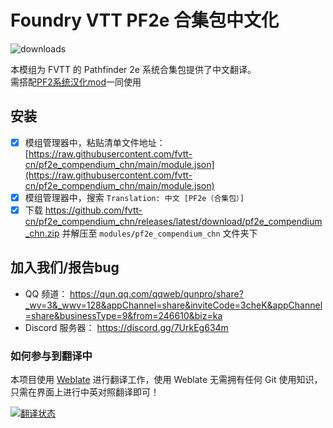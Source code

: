 # Foundry VTT PF2e 合集包中文化
![downloads](https://img.shields.io/github/downloads/fvtt-cn/pf2e_compendium_chn/total)

本模组为 FVTT 的 Pathfinder 2e 系统合集包提供了中文翻译。  
需搭配[PF2系统汉化mod](https://github.com/fvtt-cn/pf2_cn)一同使用

## 安装
- [x] 模组管理器中，粘贴清单文件地址： [https://raw.githubusercontent.com/fvtt-cn/pf2e_compendium_chn/main/module.json](https://raw.githubusercontent.com/fvtt-cn/pf2e_compendium_chn/main/module.json)
- [x] 模组管理器中，搜索 `Translation: 中文 [PF2e（合集包）]`
- [x] 下载 https://github.com/fvtt-cn/pf2e_compendium_chn/releases/latest/download/pf2e_compendium_chn.zip 并解压至 `modules/pf2e_compendium_chn` 文件夹下

## 加入我们/报告bug
- QQ 频道： https://qun.qq.com/qqweb/qunpro/share?_wv=3&_wwv=128&appChannel=share&inviteCode=3cheK&appChannel=share&businessType=9&from=246610&biz=ka
- Discord 服务器： https://discord.gg/7UrkEg634m

### 如何参与到翻译中
本项目使用 [Weblate](https://hosted.weblate.org/) 进行翻译工作，使用 Weblate 无需拥有任何 Git 使用知识，只需在界面上进行中英对照翻译即可！

<a href="https://weblate.dickytwister.org/engage/pf2_cn/">
<img src="https://weblate.dickytwister.org/widgets/pf2_cn/-/open-graph.png" alt="翻译状态" />
</a>
